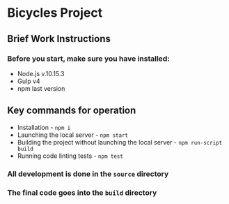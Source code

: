 # Bicycles Project
## Brief Work Instructions
### Before you start, make sure you have installed:
* Node.js v.10.15.3
* Gulp v4
* npm last version
## Key commands for operation
* Installation - `npm i`
* Launching the local server - `npm start`
* Building the project without launching the local server - `npm run-script build`
* Running code linting tests - `npm test`

### All development is done in the `source` directory
### The final code goes into the `build` directory
